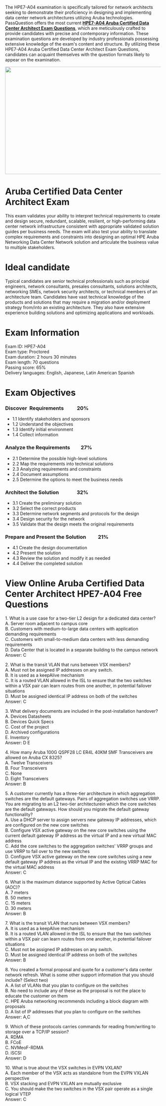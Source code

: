 <p>The HPE7-A04 examination is specifically tailored for network architects seeking to demonstrate their proficiency in designing and implementing data center network architectures utilizing Aruba technologies. PassQuestion offers the most current <strong><a href="https://www.passquestion.com/hpe7-a04.html">HPE7-A04 Aruba Certified Data Center Architect Exam Questions</a></strong>, which are meticulously crafted to provide candidates with precise and contemporary information. These examination questions are developed by industry professionals possessing extensive knowledge of the exam&#39;s content and structure. By utilizing these HPE7-A04 Aruba Certified Data Center Architect Exam Questions, candidates can acquaint themselves with the question formats likely to appear on the examination.</p>

<p><img alt="" src="https://www.passquestion.com/uploads/pqcom/images/20240919/5f0523a8f8ffe0e87303912fdc7f4a7f.png" style="height:347px; width:618px" /></p>

<h1>Aruba Certified Data Center Architect Exam</h1>

<p>This exam validates your ability to interpret technical requirements to create and design secure, redundant, scalable, resilient, or high-performing data center network infrastructure consistent with appropriate validated solution guides per business needs. The exam will also test your ability to translate complex requirements and constraints into designing an optimal HPE Aruba Networking Data Center Network solution and articulate the business value to multiple stakeholders.</p>

<h1>Ideal candidate</h1>

<p>Typical candidates are senior technical professionals such as principal engineers, network consultants, presales consultants, solutions architects, networking SMEs, network security architects, or technical members of an architecture team. Candidates have vast technical knowledge of the products and solutions that may require a migration and/or deployment strategy from/into an existing architecture. They also have extensive experience building solutions and optimizing applications and workloads.&nbsp;</p>

<h1>Exam Information</h1>

<p>Exam ID: HPE7-A04<br />
Exam type: Proctored<br />
Exam duration: 2 hours 30 minutes<br />
Exam length: 70 questions<br />
Passing score: 65%<br />
Delivery languages: English, Japanese, Latin American Spanish</p>

<h1>Exam Objectives</h1>

<h3>Discover &nbsp;Requirements &nbsp; &nbsp; &nbsp; &nbsp; &nbsp; 20% &nbsp; &nbsp; &nbsp;</h3>

<ul>
	<li>1.1 Identify stakeholders and sponsors</li>
	<li>1.2 Understand the objectives</li>
	<li>1.3 Identify initial environment</li>
	<li>1.4 Collect information</li>
</ul>

<h3>Analyze the Requirements &nbsp; &nbsp; &nbsp; &nbsp; 27% &nbsp; &nbsp; &nbsp;</h3>

<ul>
	<li>2.1 Determine the possible high-level solutions</li>
	<li>2.2 Map the requirements into technical solutions</li>
	<li>2.3 Analyzing requirements and constraints</li>
	<li>2.4 Document assumptions</li>
	<li>2.5 Determine the options to meet the business needs&nbsp;</li>
</ul>

<h3>Architect the Solution &nbsp; &nbsp; &nbsp; &nbsp; &nbsp; &nbsp; &nbsp; 32% &nbsp; &nbsp;</h3>

<ul>
	<li>3.1 Create the preliminary solution</li>
	<li>3.2 Select the correct products&nbsp;</li>
	<li>3.3 Determine network segments and protocols for the design</li>
	<li>3.4 Design security for the network &nbsp; &nbsp;</li>
	<li>3.5 Validate that the design meets the original requirements</li>
</ul>

<h3>Prepare and Present the Solution &nbsp; &nbsp; &nbsp; &nbsp; &nbsp;21% &nbsp; &nbsp;&nbsp;</h3>

<ul>
	<li>4.1 Create the design documentation&nbsp;</li>
	<li>4.2 Present the solution</li>
	<li>4.3 Review the solution and modify it as needed</li>
	<li>4.4 Deliver the completed solution</li>
</ul>

<h1>View Online Aruba Certified Data Center Architect HPE7-A04 Free Questions</h1>

<p>1. What is a use case for a two-tier L2 design for a dedicated data center?<br />
A. Server room adjacent to campus core<br />
B. Customers with medium-to-large data centers with application demanding requirements<br />
C. Customers with small-to-medium data centers with less demanding requirements<br />
D. Data Center that is located in a separate building to the campus network<br />
Answer: C</p>

<p>2. What is the transit VLAN that runs between VSX members?<br />
A. Must not be assigned IP addresses on any switch.<br />
B. It is used as a keepAlive mechanism<br />
C. It is a routed VLAN allowed in the ISL to ensure that the two switches within a VSX pair can learn routes from one another, in potential failover situations<br />
D. Must be assigned identical IP address on both of the switches<br />
Answer: C</p>

<p>3. What delivery documents are included in the post-installation handover?<br />
A. Devices Datasheets<br />
B. Devices Quick Specs<br />
C. Cost of the project<br />
D. Archived configurations<br />
E. Inventory<br />
Answer: D E</p>

<p>4. How many Aruba 100G QSPF28 LC ER4L 40KM SMF Transceivers are allowed on Aruba CX 8325?<br />
A. Twelve Transceivers<br />
B. Four Transceivers<br />
C. None<br />
D. Eight Transceivers<br />
Answer: B</p>

<p>5. A customer currently has a three-tier architecture in which aggregation switches are the default gateways. Pairs of aggregation switches use VRRP. You are migrating to an L2 two-tier architecturein which the core switches are the default gateways. How should you migrate the default gateway functionality?<br />
A. Use a DHCP server to assign servers new gateway IP addresses, which are configured on the new core switches<br />
B. Configure VSX active gateway on the new core switches using the current default gateway IP address as the virtual IP and a new virtual MAC address<br />
C. Add the core switches to the aggregation switches&#39; VRRP groups and use VRRP to fail over to the new switches<br />
D. Configure VSX active gateway on the new core switches using a new default gateway IP address as the virtual IP and the existing VRRP MAC for the virtual MAC address<br />
Answer: C</p>

<p>6. What is the maximum distance supported by Active Optical Cables (AOC)?<br />
A. 7 meters<br />
B. 50 meters<br />
C. 15 meters<br />
D. 30 meters<br />
Answer: B</p>

<p>7. What is the transit VLAN that runs between VSX members?<br />
A. It is used as a keepAlive mechanism<br />
B. It is a routed VLAN allowed in the ISL to ensure that the two switches within a VSX pair can learn routes from one another, in potential failover situations<br />
C. Must not be assigned IP addresses on any switch.<br />
D. Must be assigned identical IP address on both of the switches<br />
Answer: B&nbsp;</p>

<p>8. You created a formal proposal and quote for a customer&#39;s data center network refresh. What is some other support information that you should include? (Select two)<br />
A. A list of VLANs that you plan to configure on the switches<br />
B. No need to include any of these as the proposal is not the place to educate the customer on them<br />
C. HPE Aruba networking recommends including a block diagram with proposals<br />
D. A list of IP addresses that you plan to configure on the switches<br />
Answer: A,C</p>

<p>9. Which of these protocols carries commands for reading from/writing to storage over a TCP/IP session?<br />
A. RDMA<br />
B. FCoE<br />
C. NVMeoF-RDMA<br />
D. iSCSI<br />
Answer: D</p>

<p>10. What is true about the VSX switches in EVPN VXLAN?<br />
A. Each member of the VSX acts as standalone from the EVPN VXLAN perspective<br />
B. VSX stacking and EVPN VXLAN are mutually exclusive<br />
C. You should make the two switches in the VSX pair operate as a single logical VTEP<br />
Answer: C</p>
